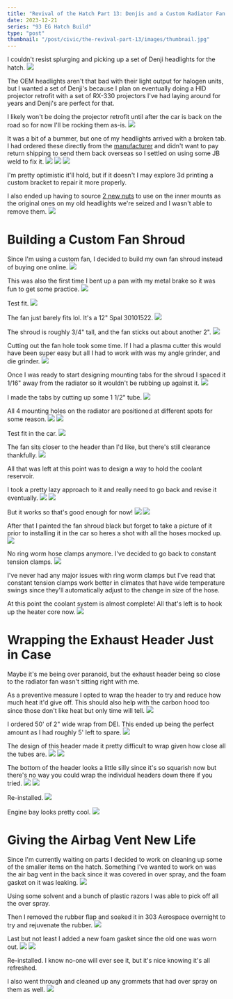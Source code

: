 ```yaml
---
title: "Revival of the Hatch Part 13: Denjis and a Custom Radiator Fan Shroud"
date: 2023-12-21
series: "93 EG Hatch Build"
type: "post"
thumbnail: "/post/civic/the-revival-part-13/images/thumbnail.jpg"
---
```


I couldn't resist splurging and picking up a set of Denji headlights for the hatch.
![](images/0.jpg)

The OEM headlights aren't that bad with their light output for halogen units, but I wanted a set of Denji's because I plan on eventually doing a HID projector retrofit with a set of RX-330 projectors I've had laying around for years and Denji's are perfect for that.

I likely won't be doing the projector retrofit until after the car is back on the road so for now I'll be rocking them as-is.
![](images/1.jpg)

It was a bit of a bummer, but one of my headlights arrived with a broken tab. I had ordered these directly from the [manufacturer](https://www.denji.com/index.php/en/headlamp-projector/item/28-civic-92-95-projector-headlamp) and didn't want to pay return shipping to send them back overseas so I settled on using some JB weld to fix it.
![](images/1b.jpg)
![](images/1c.jpg)
![](images/2.jpg)

I'm pretty optimistic it'll hold, but if it doesn't I may explore 3d printing a custom bracket to repair it more properly.

I also ended up having to source [2 new nuts](https://belmetric.com/m3-m10-stainless-spin-washer-flange-tension-lock/?) to use on the inner mounts as the original ones on my old headlights we're seized and I wasn't able to remove them.
![](images/3.jpg)

# Building a Custom Fan Shroud

Since I'm using a custom fan, I decided to build my own fan shroud instead of buying one online.
![](images/4.jpg)

This was also the first time I bent up a pan with my metal brake so it was fun to get some practice.
![](images/5.jpg)

Test fit.
![](images/6.jpg)

The fan just barely fits lol. It's a 12" Spal 30101522.
![](images/7.jpg)

The shroud is roughly 3/4" tall, and the fan sticks out about another 2".
![](images/8.jpg)

Cutting out the fan hole took some time. If I had a plasma cutter this would have been super easy but all I had to work with was my angle grinder, and die grinder.
![](images/9.jpg)

Once I was ready to start designing mounting tabs for the shroud I spaced it 1/16" away from the radiator so it wouldn't be rubbing up against it.
![](images/10.jpg)

I made the tabs by cutting up some 1 1/2" tube.
![](images/11.jpg)

All 4 mounting holes on the radiator are positioned at different spots for some reason.
![](images/12.jpg)
![](images/13.jpg)

Test fit in the car.
![](images/15.jpg)

The fan sits closer to the header than I'd like, but there's still clearance thankfully.
![](images/16.jpg)

All that was left at this point was to design a way to hold the coolant reservoir.

I took a pretty lazy approach to it and really need to go back and revise it eventually.
![](images/17.jpg)
![](images/18.jpg)

But it works so that's good enough for now!
![](images/19.jpg)
![](images/20.jpg)

After that I painted the fan shroud black but forget to take a picture of it prior to installing it in the car so heres a shot with all the hoses mocked up.
![](images/21.jpg)

No ring worm hose clamps anymore. I've decided to go back to constant tension clamps.
![](images/22.jpg)

I've never had any major issues with ring worm clamps but I've read that constant tension clamps work better in climates that have wide temperature swings since they'll automatically adjust to the change in size of the hose.

At this point the coolant system is almost complete! All that's left is to hook up the heater core now.
![](images/23.jpg)

# Wrapping the Exhaust Header Just in Case

Maybe it's me being over paranoid, but the exhaust header being so close to the radiator fan wasn't sitting right with me.

As a preventive measure I opted to wrap the header to try and reduce how much heat it'd give off. This should also help with the carbon hood too since those don't like heat but only time will tell.
![](images/24.jpg)

I ordered 50' of 2" wide wrap from DEI. This ended up being the perfect amount as I had roughly 5' left to spare.
![](images/25.jpg)

The design of this header made it pretty difficult to wrap given how close all the tubes are.
![](images/26.jpg)
![](images/27.jpg)

The bottom of the header looks a little silly since it's so squarish now but there's no way you could wrap the individual headers down there if you tried.
![](images/28.jpg)
![](images/29.jpg)

Re-installed.
![](images/30.jpg)

Engine bay looks pretty cool.
![](images/31.jpg)

# Giving the Airbag Vent New Life

Since I'm currently waiting on parts I decided to work on cleaning up some of the smaller items on the hatch. Something I've wanted to work on was the air bag vent in the back since it was covered in over spray, and the foam gasket on it was leaking.
![](images/32.jpg)

Using some solvent and a bunch of plastic razors I was able to pick off all the over spray.

Then I removed the rubber flap and soaked it in 303 Aerospace overnight to try and rejuvenate the rubber.
![](images/33.jpg)

Last but not least I added a new foam gasket since the old one was worn out.
![](images/34.jpg)
![](images/35.jpg)

Re-installed. I know no-one will ever see it, but it's nice knowing it's all refreshed.

I also went through and cleaned up any grommets that had over spray on them as well.
![](images/36.jpg)
